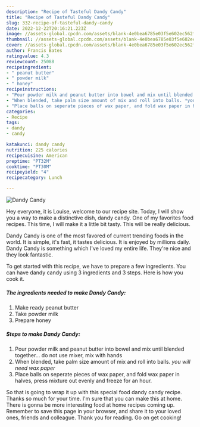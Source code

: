 ```yaml
---
description: "Recipe of Tasteful Dandy Candy"
title: "Recipe of Tasteful Dandy Candy"
slug: 332-recipe-of-tasteful-dandy-candy
date: 2022-12-22T20:16:21.223Z
image: //assets-global.cpcdn.com/assets/blank-4e0bea6785e03f5e602ec562f230caae08da540cada707380b4fe1bbebba43da.png
thumbnail: //assets-global.cpcdn.com/assets/blank-4e0bea6785e03f5e602ec562f230caae08da540cada707380b4fe1bbebba43da.png
cover: //assets-global.cpcdn.com/assets/blank-4e0bea6785e03f5e602ec562f230caae08da540cada707380b4fe1bbebba43da.png
author: Francis Bates
ratingvalue: 4.3
reviewcount: 25088
recipeingredient:
- " peanut butter"
- " powder milk"
- " honey"
recipeinstructions:
- "Pour powder milk and peanut butter into bowel and mix until blended together... do not use mixer, mix with hands"
- "When blended, take palm size amount of mix and roll into balls. *you will need wax paper*"
- "Place balls on seperate pieces of wax paper, and fold wax paper in halves, press mixture out evenly and freeze for an hour."
categories:
- Recipe
tags:
- dandy
- candy

katakunci: dandy candy 
nutrition: 225 calories
recipecuisine: American
preptime: "PT32M"
cooktime: "PT30M"
recipeyield: "4"
recipecategory: Lunch

---
```



![Dandy Candy](//assets-global.cpcdn.com/assets/blank-4e0bea6785e03f5e602ec562f230caae08da540cada707380b4fe1bbebba43da.png)

Hey everyone, it is Louise, welcome to our recipe site. Today, I will show you a way to make a distinctive dish, dandy candy. One of my favorites food recipes. This time, I will make it a little bit tasty. This will be really delicious.



Dandy Candy is one of the most favored of current trending foods in the world. It is simple, it's fast, it tastes delicious. It is enjoyed by millions daily. Dandy Candy is something which I've loved my entire life. They're nice and they look fantastic.


To get started with this recipe, we have to prepare a few ingredients. You can have dandy candy using 3 ingredients and 3 steps. Here is how you cook it.

<!--inarticleads1-->

##### The ingredients needed to make Dandy Candy:

1. Make ready  peanut butter
1. Take  powder milk
1. Prepare  honey




<!--inarticleads2-->

##### Steps to make Dandy Candy:

1. Pour powder milk and peanut butter into bowel and mix until blended together... do not use mixer, mix with hands
1. When blended, take palm size amount of mix and roll into balls. *you will need wax paper*
1. Place balls on seperate pieces of wax paper, and fold wax paper in halves, press mixture out evenly and freeze for an hour.




So that is going to wrap it up with this special food dandy candy recipe. Thanks so much for your time. I'm sure that you can make this at home. There is gonna be more interesting food at home recipes coming up. Remember to save this page in your browser, and share it to your loved ones, friends and colleague. Thank you for reading. Go on get cooking!
